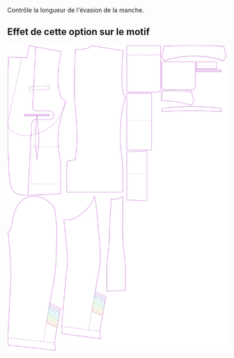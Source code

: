 
Contrôle la longueur de l'évasion de la manche.


## Effet de cette option sur le motif
![Cette image montre l'effet de cette option en superposant plusieurs variantes qui ont une valeur différente pour cette option](jaeger_sleeveventlength_sample.svg "Effet de cette option sur le motif")